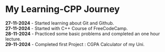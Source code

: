 # My Learning-CPP Journey
**27-11-2024** - Started learning about Git and Github.<br>
**27-11-2024** - Started with C++ Course of FreeCodeCamp.<br>
**28-11-2024** - Practiced some basic problems and completed an one hour lecture.<br>
**29-11-2024** - Completed first Project : CGPA Calculator of my Uni.<br>